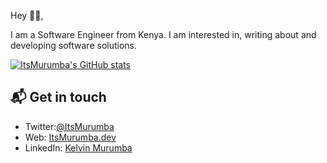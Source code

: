 Hey 👋🏻,

I am a Software Engineer from Kenya. I am interested in, writing about and developing software solutions.

[![ItsMurumba's GitHub stats](https://github-readme-stats.vercel.app/api?username=itsmurumba&count_private=true)](https://github.com/itsmurumba/github-readme-stats)


## 📬 Get in touch

- Twitter:[@ItsMurumba](https://twitter.com/ItsMurumba)
- Web: [ItsMurumba.dev](https://itsmurumba.dev)
- LinkedIn: [Kelvin Murumba](https://linkedin.com/in/kelvin-murumba-1301617b)

